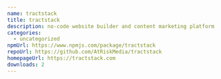 ```yaml
---
name: tractstack
title: tractstack
description: no-code website builder and content marketing platform
categories:
  - uncategorized
npmUrl: https://www.npmjs.com/package/tractstack
repoUrl: https://github.com/AtRiskMedia/tractstack
homepageUrl: https://tractstack.com
downloads: 2
---
```

